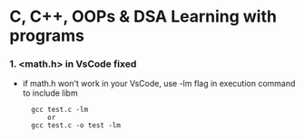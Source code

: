 # C, C++, OOPs & DSA Learning with programs

### 1. <math.h> in VsCode fixed 

- if math.h won't work in your VsCode, use -lm flag in execution command to include libm
     
        gcc test.c -lm
            or
        gcc test.c -o test -lm
    
